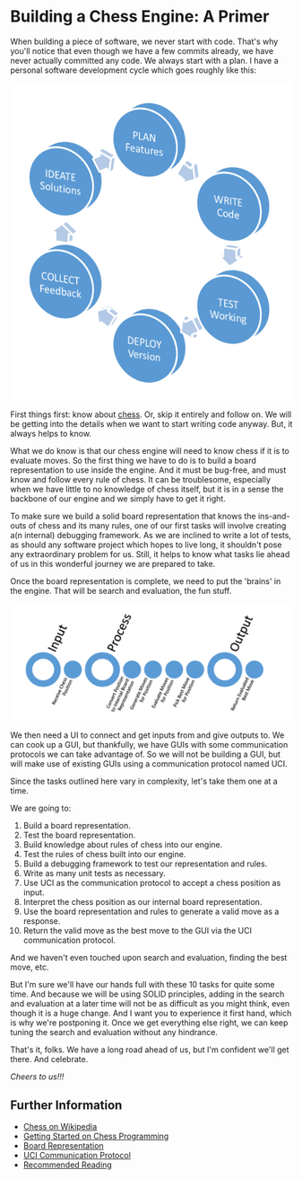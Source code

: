 # Building a Chess Engine: A Primer

When building a piece of software, we never start with code. That's why you'll notice that
even though we have a few commits already, we have never actually committed any code. We
always start with a plan. I have a personal software development cycle which goes roughly
like this:

![Software Development Cycle](media/software-development-cycle.png)

First things first: know about [chess](https://en.wikipedia.org/wiki/Chess). Or, skip it
entirely and follow on. We will be getting into the details when we want to start writing code
anyway. But, it always helps to know.

What we do know is that our chess engine will need to know chess if it is to evaluate moves. So
the first thing we have to do is to build a board representation to use inside the engine. And
it must be bug-free, and must know and follow every rule of chess. It can be troublesome,
especially when we have little to no knowledge of chess itself, but it is in a sense
the backbone of our engine and we simply have to get it right.

To make sure we build a solid board representation that knows the ins-and-outs of chess and its
many rules, one of our first tasks will involve creating a(n internal) debugging framework. As
we are inclined to write a lot of tests, as should any software project which hopes to live
long, it shouldn't pose any extraordinary problem for us. Still, it helps to know what tasks
lie ahead of us in this wonderful journey we are prepared to take.

Once the board representation is complete, we need to put the 'brains' in the engine. That will
be search and evaluation, the fun stuff.

![Broad Initial Process](media/broad-initial-process.png)

We then need a UI to connect and get inputs from and give outputs to. We can cook up a GUI, but
thankfully, we have GUIs with some communication protocols we can take advantage of. So we will
not be building a GUI, but will make use of existing GUIs using a communication protocol named
UCI.

Since the tasks outlined here vary in complexity, let's take them one at a time.

We are going to:

1. Build a board representation.
2. Test the board representation.
3. Build knowledge about rules of chess into our engine.
4. Test the rules of chess built into our engine.
5. Build a debugging framework to test our representation and rules.
6. Write as many unit tests as necessary.
7. Use UCI as the communication protocol to accept a chess position as input.
8. Interpret the chess position as our internal board representation.
9. Use the board representation and rules to generate a valid move as a response.
10. Return the valid move as the best move to the GUI via the UCI communication protocol.

And we haven't even touched upon search and evaluation, finding the best move, etc.

But I'm sure we'll have our hands full with these 10 tasks for quite some time. And because we
will be using SOLID principles, adding in the search and evaluation at a later time will not
be as difficult as you might think, even though it is a huge change. And I want you to
experience it first hand, which is why we're postponing it. Once we get everything else right,
we can keep tuning the search and evaluation without any hindrance.

That's it, folks. We have a long road ahead of us, but I'm confident we'll get there. And
celebrate.

_Cheers to us!!!_


## Further Information

* [Chess on Wikipedia](https://en.wikipedia.org/wiki/Chess)
* [Getting Started on Chess Programming](http://chessprogramming.wikispaces.com/Getting+Started)
* [Board Representation](http://chessprogramming.wikispaces.com/Board+Representation)
* [UCI Communication Protocol](http://chessprogramming.wikispaces.com/UCI)
* [Recommended Reading](http://chessprogramming.wikispaces.com/Recommended+Reading)
